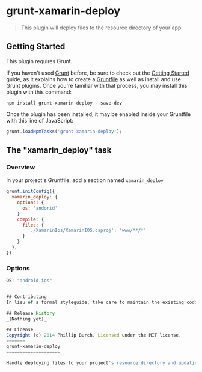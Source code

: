 # grunt-xamarin-deploy

> This plugin will deploy files to the resource directory of your app

## Getting Started
This plugin requires Grunt.

If you haven't used [Grunt](http://gruntjs.com/) before, be sure to check out the [Getting Started](http://gruntjs.com/getting-started) guide, as it explains how to create a [Gruntfile](http://gruntjs.com/sample-gruntfile) as well as install and use Grunt plugins. Once you're familiar with that process, you may install this plugin with this command:

```shell
npm install grunt-xamarin-deploy --save-dev
```

Once the plugin has been installed, it may be enabled inside your Gruntfile with this line of JavaScript:

```js
grunt.loadNpmTasks('grunt-xamarin-deploy');
```

## The "xamarin_deploy" task

### Overview
In your project's Gruntfile, add a section named `xamarin_deploy`

```js
grunt.initConfig({
  xamarin_deploy: {
    options: {
      os: 'andorid'
    }
    compile: {
      files: {
        './XamarinIos/XamarinIOS.csproj': 'www/**/*'
      }
    }
  },
})
```

### Options

```js
OS: "android|ios"


## Contributing
In lieu of a formal styleguide, take care to maintain the existing coding style. Add unit tests for any new or changed functionality. Lint and test your code using [Grunt](http://gruntjs.com/).

## Release History
_(Nothing yet)_

## License
Copyright (c) 2014 Phillip Burch. Licensed under the MIT license.
=======
grunt-xamarin-deploy
====================

Handle deploying files to your project's resource directory and updating references in your project file.

